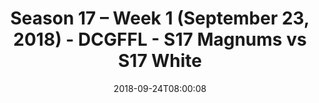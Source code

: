 ---
title: Season 17 – Week 1 (September 23, 2018) - DCGFFL - S17 Magnums vs S17 White
teams-score:
- team: _teams/s17-gold.md
  score:
- team: _teams/s17-white.md
  score: 18
mvp: TBD
game-ball: TBD
sportsperson: TBD
season: 17
week: 1
date: '2018-09-24T08:00:08'
pageid: season-17-week-1-september-23-2018-6692-vs-6708
---